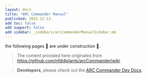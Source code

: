 ```yaml
---
layout: docs
title: "ARC Commander Manual"
published: 2022-12-13
add toc: false
add support: false
add sidebar: _sidebars/arcCommanderManualSidebar.md
---
```


the following pages :construction: are under construction :construction:.
> The content provided here originates from https://github.com/nfdi4plants/arcCommander/wiki.

> **Developers**, please check out the [ARC Commander Dev Docs](https://nfdi4plants.github.io/arcCommander-docs/).
